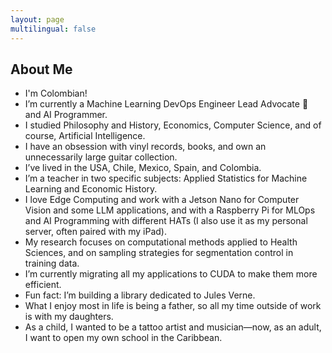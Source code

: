```yaml
---
layout: page
multilingual: false
---
```


## About Me




* I'm Colombian!
* I’m currently a Machine Learning DevOps Engineer Lead Advocate 🥑 and AI Programmer.
* I studied Philosophy and History, Economics, Computer Science, and of course, Artificial Intelligence.
* I have an obsession with vinyl records, books, and own an unnecessarily large guitar collection.
* I’ve lived in the USA, Chile, Mexico, Spain, and Colombia.
* I’m a teacher in two specific subjects: Applied Statistics for Machine Learning and Economic History.
* I love Edge Computing and work with a Jetson Nano for Computer Vision and some LLM applications, and with a Raspberry Pi for MLOps and AI Programming with different HATs (I also use it as my personal server, often paired with my iPad).
* My research focuses on computational methods applied to Health Sciences, and on sampling strategies for segmentation control in training data.
* I’m currently migrating all my applications to CUDA to make them more efficient.
* Fun fact: I’m building a library dedicated to Jules Verne.
* What I enjoy most in life is being a father, so all my time outside of work is with my daughters.
* As a child, I wanted to be a tattoo artist and musician—now, as an adult, I want to open my own school in the Caribbean.



